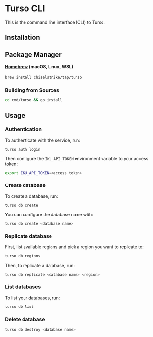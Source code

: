 # Turso CLI

This is the command line interface (CLI) to Turso.

## Installation

## Package Manager

#### [Homebrew](https://brew.sh) (macOS, Linux, WSL)

```bash
brew install chiselstrike/tap/turso
```

### Building from Sources

```bash
cd cmd/turso && go install
```

## Usage

### Authentication

To authenticate with the service, run:

```bash
turso auth login
```

Then configure the `IKU_API_TOKEN` environment variable to your access token:

```bash
export IKU_API_TOKEN=<access token>
```

### Create database

To create a database, run:

```bash
turso db create
```

You can configure the database name with:

```bash
turso db create <database name>
```

### Replicate database

First, list available regions and pick a region you want to replicate to:

```bash
turso db regions
```

Then, to replicate a database, run:

```bash
turso db replicate <database name> <region>
```

### List databases

To list your databases, run:

```bash
turso db list
```

### Delete database

```bash
turso db destroy <database name>
```
